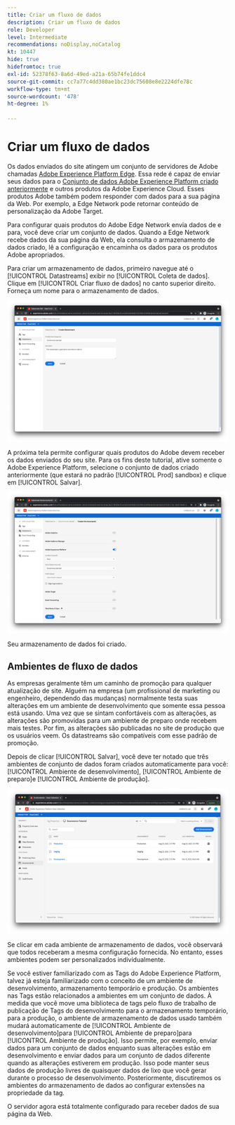 ```yaml
---
title: Criar um fluxo de dados
description: Criar um fluxo de dados
role: Developer
level: Intermediate
recommendations: noDisplay,noCatalog
kt: 10447
hide: true
hidefromtoc: true
exl-id: 52378f63-8a6d-49ed-a21a-65b74fe1ddc4
source-git-commit: cc7a77c4dd380ae1bc23dc75608e8e2224dfe78c
workflow-type: tm+mt
source-wordcount: '478'
ht-degree: 1%

---
```


# Criar um fluxo de dados

Os dados enviados do site atingem um conjunto de servidores de Adobe chamadas [Adobe Experience Platform Edge](https://business.adobe.com/products/experience-platform/experience-platform-edge-network.html). Essa rede é capaz de enviar seus dados para o [Conjunto de dados Adobe Experience Platform criado anteriormente](create-a-schema.md) e outros produtos da Adobe Experience Cloud. Esses produtos Adobe também podem responder com dados para a sua página da Web. Por exemplo, a Edge Network pode retornar conteúdo de personalização da Adobe Target.

Para configurar quais produtos do Adobe Edge Network envia dados de e para, você deve criar um conjunto de dados. Quando a Edge Network recebe dados da sua página da Web, ela consulta o armazenamento de dados criado, lê a configuração e encaminha os dados para os produtos Adobe apropriados.

Para criar um armazenamento de dados, primeiro navegue até o [!UICONTROL Datastreams] exibir no [!UICONTROL Coleta de dados]. Clique em [!UICONTROL Criar fluxo de dados] no canto superior direito. Forneça um nome para o armazenamento de dados.

![Nome e descrição do conjunto de dados](../../../assets/implementation-strategy/datastream-name-description.png)

A próxima tela permite configurar quais produtos do Adobe devem receber os dados enviados do seu site. Para os fins deste tutorial, ative somente o Adobe Experience Platform, selecione o conjunto de dados criado anteriormente (que estará no padrão [!UICONTROL Prod] sandbox) e clique em [!UICONTROL Salvar].

![Configuração do produto Datastream](../../../assets/implementation-strategy/datastream-product-configuration.png)

Seu armazenamento de dados foi criado.

## Ambientes de fluxo de dados

As empresas geralmente têm um caminho de promoção para qualquer atualização de site. Alguém na empresa (um profissional de marketing ou engenheiro, dependendo das mudanças) normalmente testa suas alterações em um ambiente de desenvolvimento que somente essa pessoa está usando. Uma vez que se sintam confortáveis com as alterações, as alterações são promovidas para um ambiente de preparo onde recebem mais testes. Por fim, as alterações são publicadas no site de produção que os usuários veem. Os datastreams são compatíveis com esse padrão de promoção.

Depois de clicar [!UICONTROL Salvar], você deve ter notado que três ambientes de conjunto de dados foram criados automaticamente para você: [!UICONTROL Ambiente de desenvolvimento], [!UICONTROL Ambiente de preparo]e [!UICONTROL Ambiente de produção].

![Ambientes de fluxo de dados](../../../assets/implementation-strategy/datastream-environments.png)

Se clicar em cada ambiente de armazenamento de dados, você observará que todos receberam a mesma configuração fornecida. No entanto, esses ambientes podem ser personalizados individualmente.

Se você estiver familiarizado com as Tags do Adobe Experience Platform, talvez já esteja familiarizado com o conceito de um ambiente de desenvolvimento, armazenamento temporário e produção. Os ambientes nas Tags estão relacionados a ambientes em um conjunto de dados. À medida que você move uma biblioteca de tags pelo fluxo de trabalho de publicação de Tags do desenvolvimento para o armazenamento temporário, para a produção, o ambiente de armazenamento de dados usado também mudará automaticamente de [!UICONTROL Ambiente de desenvolvimento]para [!UICONTROL Ambiente de preparo]para [!UICONTROL Ambiente de produção]. Isso permite, por exemplo, enviar dados para um conjunto de dados enquanto suas alterações estão em desenvolvimento e enviar dados para um conjunto de dados diferente quando as alterações estiverem em produção. Isso pode manter seus dados de produção livres de quaisquer dados de lixo que você gerar durante o processo de desenvolvimento. Posteriormente, discutiremos os ambientes do armazenamento de dados ao configurar extensões na propriedade da tag.

O servidor agora está totalmente configurado para receber dados de sua página da Web.
